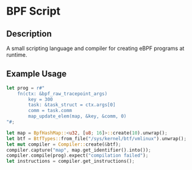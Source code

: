 # BPF Script

## Description
A small scripting language and compiler for creating eBPF programs at runtime.

## Example Usage
```rust
let prog = r#"
    fn(ctx: &bpf_raw_tracepoint_args)
        key = 300
        task: &task_struct = ctx.args[0]
        comm = task.comm
        map_update_elem(map, &key, &comm, 0)
"#;

let map = BpfHashMap::<u32, [u8; 16]>::create(10).unwrap();
let btf = BtfTypes::from_file("/sys/kernel/btf/vmlinux").unwrap();
let mut compiler = Compiler::create(&btf);
compiler.capture("map", map.get_identifier().into());
compiler.compile(prog).expect("compilation failed");
let instructions = compiler.get_instructions();
```
